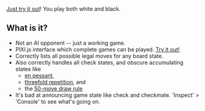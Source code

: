 [Just try it out](https://chess-game-gules.vercel.app/)! You play both white and black. 

## What is it?
* Not an AI opponent -- just a working game. 
* PIXI.js interface which complete games can be played. [Try it out!](https://chess-game-gules.vercel.app/)
* Correctly lists all possible legal moves for any board state.
* Also correctly handles all check states, and obscure accumulating states like
    * [en pessant](https://en.wikipedia.org/wiki/En_passant),
    * [threefold repetition](https://en.wikipedia.org/wiki/Threefold_repetition), and
    * the [50-move draw rule](https://en.wikipedia.org/wiki/Fifty-move_rule)
* It's bad at announcing game state like check and checkmate. 'Inspect' > 'Console' to see what's going on. 

